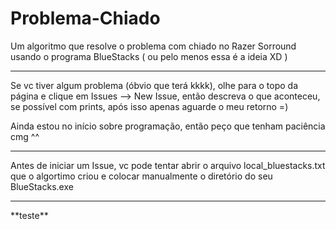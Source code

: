 # Problema-Chiado
Um algoritmo que resolve o problema com chiado no Razer Sorround usando o programa BlueStacks ( ou pelo menos essa é a ideia XD )
<hr>
Se vc tiver algum problema (óbvio que terá kkkk), olhe para o topo da página e clique em Issues --> New Issue, então descreva o que aconteceu, se possível com prints, após isso apenas aguarde o meu retorno =)

Ainda estou no início sobre programação, então peço que tenham paciência cmg ^^

<hr>
Antes de iniciar um Issue, vc pode tentar abrir o arquivo local_bluestacks.txt que o algortimo criou e colocar manualmente o diretório do seu BlueStacks.exe
<hr>
**teste**
